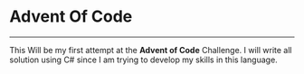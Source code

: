 # Advent Of Code
---

This Will be my first attempt at the **Advent of Code** Challenge. I will write all solution using C# since I am trying to develop
my skills in this language. 